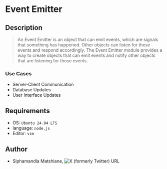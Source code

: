 # Event Emitter

## Description
> An Event Emitter is an object that can emit events, which are signals that something has happened. Other objects can listen for these events and respond accordingly. The Event Emitter module provides a way to create objects that can emit events and notify other objects that are listening for those events.

### Use Cases
- Server-Client Communication
- Database Updates
- User Interface Updates

## Requirements
- OS: `Ubuntu 24.04 LTS`
- language: `node.js`
- Editor: `vim`

## Author
- Siphamandla Matshiane, ![X (formerly Twitter) URL](https://img.shields.io/twitter/url?url=https%3A%2F%2Fx.com%2FSiphamandl76892)

